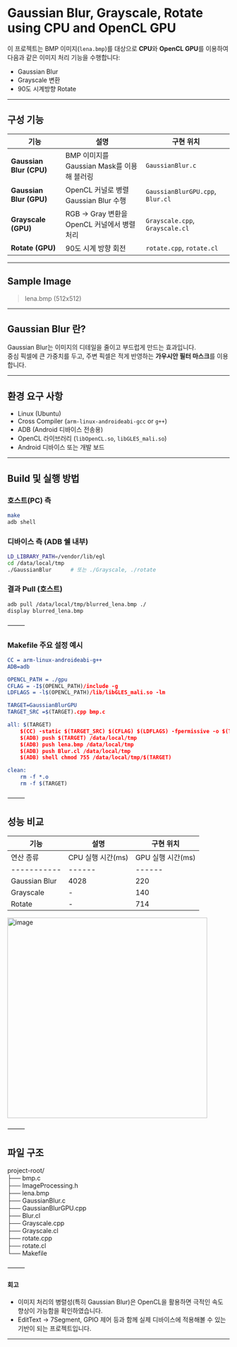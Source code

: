 # Gaussian Blur, Grayscale, Rotate using CPU and OpenCL GPU

이 프로젝트는 BMP 이미지(`lena.bmp`)를 대상으로 **CPU**와 **OpenCL GPU**를 이용하여 다음과 같은 이미지 처리 기능을 수행합니다:

- Gaussian Blur
- Grayscale 변환
- 90도 시계방향 Rotate

---

## 구성 기능

| 기능 | 설명 | 구현 위치 |
|------|------|------------|
| **Gaussian Blur (CPU)** | BMP 이미지를 Gaussian Mask를 이용해 블러링 | `GaussianBlur.c` |
| **Gaussian Blur (GPU)** | OpenCL 커널로 병렬 Gaussian Blur 수행 | `GaussianBlurGPU.cpp`, `Blur.cl` |
| **Grayscale (GPU)** | RGB → Gray 변환을 OpenCL 커널에서 병렬 처리 | `Grayscale.cpp`, `Grayscale.cl` |
| **Rotate (GPU)** | 90도 시계 방향 회전 | `rotate.cpp`, `rotate.cl` |

---

## Sample Image

> lena.bmp (512x512)

---

## Gaussian Blur 란?

Gaussian Blur는 이미지의 디테일을 줄이고 부드럽게 만드는 효과입니다.  
중심 픽셀에 큰 가중치를 두고, 주변 픽셀은 적게 반영하는 **가우시안 필터 마스크**를 이용합니다.

---

## 환경 요구 사항

- Linux (Ubuntu)
- Cross Compiler (`arm-linux-androideabi-gcc` or `g++`)
- ADB (Android 디바이스 전송용)
- OpenCL 라이브러리 (`libOpenCL.so`, `libGLES_mali.so`)
- Android 디바이스 또는 개발 보드

---

## Build 및 실행 방법

### 호스트(PC) 측

```bash
make
adb shell
```

### 디바이스 측 (ADB 쉘 내부)

```bash
LD_LIBRARY_PATH=/vendor/lib/egl
cd /data/local/tmp
./GaussianBlur      # 또는 ./Grayscale, ./rotate
```

### 결과 Pull (호스트)
```bash
adb pull /data/local/tmp/blurred_lena.bmp ./
display blurred_lena.bmp
```

⸻

### Makefile 주요 설정 예시
```CMake
CC = arm-linux-androideabi-g++
ADB=adb

OPENCL_PATH = ./gpu
CFLAG = -I$(OPENCL_PATH)/include -g
LDFLAGS = -l$(OPENCL_PATH)/lib/libGLES_mali.so -lm

TARGET=GaussianBlurGPU
TARGET_SRC =$(TARGET).cpp bmp.c

all: $(TARGET)
	$(CC) -static $(TARGET_SRC) $(CFLAG) $(LDFLAGS) -fpermissive -o $(TARGET)
	$(ADB) push $(TARGET) /data/local/tmp
	$(ADB) push lena.bmp /data/local/tmp
	$(ADB) push Blur.cl /data/local/tmp
	$(ADB) shell chmod 755 /data/local/tmp/$(TARGET)

clean:
	rm -f *.o
	rm -f $(TARGET)
```

⸻

## 성능 비교

| 기능 | 설명 | 구현 위치 |
|------|------|------------|
| 연산 종류 | CPU 실행 시간(ms)| GPU 실행 시간(ms) |속도 개선 |
|-----------|------|------|------------------|
| Gaussian Blur | 4028 | 220 | 약 18배 빠름 |
| Grayscale | -	| 140 | 비슷한 결과 예측됨 |
| Rotate | - | 714 | 비슷한 결과 예측됨 |

<img width="453" alt="image" src="https://github.com/user-attachments/assets/4b63beb3-cc94-41ca-989b-fc7f558d5514" />

⸻

## 파일 구조

project-root/ <br>
├── bmp.c <br>
├── ImageProcessing.h <br>
├── lena.bmp <br>
├── GaussianBlur.c <br>
├── GaussianBlurGPU.cpp <br>
├── Blur.cl <br>
├── Grayscale.cpp <br>
├── Grayscale.cl <br>
├── rotate.cpp <br>
├── rotate.cl <br>
└── Makefile <br>


⸻

#### 회고
* 이미지 처리의 병렬성(특히 Gaussian Blur)은 OpenCL을 활용하면 극적인 속도 향상이 가능함을 확인하였습니다.
* EditText → 7Segment, GPIO 제어 등과 함께 실제 디바이스에 적용해볼 수 있는 기반이 되는 프로젝트입니다.

---
